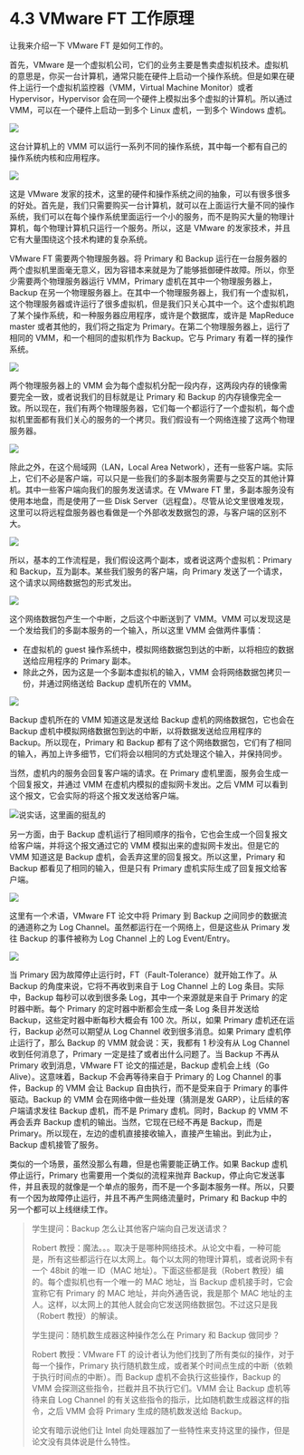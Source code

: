 # 4.3 VMware FT 工作原理

让我来介绍一下 VMware FT 是如何工作的。

首先，VMware 是一个虚拟机公司，它们的业务主要是售卖虚拟机技术。虚拟机的意思是，你买一台计算机，通常只能在硬件上启动一个操作系统。但是如果在硬件上运行一个虚拟机监控器（VMM，Virtual Machine Monitor）或者 Hypervisor，Hypervisor 会在同一个硬件上模拟出多个虚拟的计算机。所以通过 VMM，可以在一个硬件上启动一到多个 Linux 虚机，一到多个 Windows 虚机。

![](<../assets/image (262).png>)

这台计算机上的 VMM 可以运行一系列不同的操作系统，其中每一个都有自己的操作系统内核和应用程序。

![](<../assets/image (265).png>)

这是 VMware 发家的技术，这里的硬件和操作系统之间的抽象，可以有很多很多的好处。首先是，我们只需要购买一台计算机，就可以在上面运行大量不同的操作系统，我们可以在每个操作系统里面运行一个小的服务，而不是购买大量的物理计算机，每个物理计算机只运行一个服务。所以，这是 VMware 的发家技术，并且它有大量围绕这个技术构建的复杂系统。

VMware FT 需要两个物理服务器。将 Primary 和 Backup 运行在一台服务器的两个虚拟机里面毫无意义，因为容错本来就是为了能够抵御硬件故障。所以，你至少需要两个物理服务器运行 VMM，Primary 虚机在其中一个物理服务器上，Backup 在另一个物理服务器上。在其中一个物理服务器上，我们有一个虚拟机，这个物理服务器或许运行了很多虚拟机，但是我们只关心其中一个。这个虚拟机跑了某个操作系统，和一种服务器应用程序，或许是个数据库，或许是 MapReduce master 或者其他的，我们将之指定为 Primary。在第二个物理服务器上，运行了相同的 VMM，和一个相同的虚拟机作为 Backup。它与 Primary 有着一样的操作系统。

![](<../assets/image (266).png>)

两个物理服务器上的 VMM 会为每个虚拟机分配一段内存，这两段内存的镜像需要完全一致，或者说我们的目标就是让 Primary 和 Backup 的内存镜像完全一致。所以现在，我们有两个物理服务器，它们每一个都运行了一个虚拟机，每个虚拟机里面都有我们关心的服务的一个拷贝。我们假设有一个网络连接了这两个物理服务器。

![](<../assets/image (267).png>)

除此之外，在这个局域网（LAN，Local Area Network），还有一些客户端。实际上，它们不必是客户端，可以只是一些我们的多副本服务需要与之交互的其他计算机。其中一些客户端向我们的服务发送请求。在 VMware FT 里，多副本服务没有使用本地盘，而是使用了一些 Disk Server（远程盘）。尽管从论文里很难发现，这里可以将远程盘服务器也看做是一个外部收发数据包的源，与客户端的区别不大。

![](<../assets/image (268).png>)

所以，基本的工作流程是，我们假设这两个副本，或者说这两个虚拟机：Primary 和 Backup，互为副本。某些我们服务的客户端，向 Primary 发送了一个请求，这个请求以网络数据包的形式发出。

![](<../assets/image (269).png>)

这个网络数据包产生一个中断，之后这个中断送到了 VMM。VMM 可以发现这是一个发给我们的多副本服务的一个输入，所以这里 VMM 会做两件事情：

- 在虚拟机的 guest 操作系统中，模拟网络数据包到达的中断，以将相应的数据送给应用程序的 Primary 副本。
- 除此之外，因为这是一个多副本虚拟机的输入，VMM 会将网络数据包拷贝一份，并通过网络送给 Backup 虚机所在的 VMM。

![](<../assets/image (270).png>)

Backup 虚机所在的 VMM 知道这是发送给 Backup 虚机的网络数据包，它也会在 Backup 虚机中模拟网络数据包到达的中断，以将数据发送给应用程序的 Backup。所以现在，Primary 和 Backup 都有了这个网络数据包，它们有了相同的输入，再加上许多细节，它们将会以相同的方式处理这个输入，并保持同步。

当然，虚机内的服务会回复客户端的请求。在 Primary 虚机里面，服务会生成一个回复报文，并通过 VMM 在虚机内模拟的虚拟网卡发出。之后 VMM 可以看到这个报文，它会实际的将这个报文发送给客户端。

![说实话，这里画的挺乱的](<../assets/image (271).png>)

另一方面，由于 Backup 虚机运行了相同顺序的指令，它也会生成一个回复报文给客户端，并将这个报文通过它的 VMM 模拟出来的虚拟网卡发出。但是它的 VMM 知道这是 Backup 虚机，会丢弃这里的回复报文。所以这里，Primary 和 Backup 都看见了相同的输入，但是只有 Primary 虚机实际生成了回复报文给客户端。

![](<../assets/image (272).png>)

这里有一个术语，VMware FT 论文中将 Primary 到 Backup 之间同步的数据流的通道称之为 Log Channel。虽然都运行在一个网络上，但是这些从 Primary 发往 Backup 的事件被称为 Log Channel 上的 Log Event/Entry。

![](<../assets/image (273).png>)

当 Primary 因为故障停止运行时，FT（Fault-Tolerance）就开始工作了。从 Backup 的角度来说，它将不再收到来自于 Log Channel 上的 Log 条目。实际中，Backup 每秒可以收到很多条 Log，其中一个来源就是来自于 Primary 的定时器中断。每个 Primary 的定时器中断都会生成一条 Log 条目并发送给 Backup，这些定时器中断每秒大概会有 100 次。所以，如果 Primary 虚机还在运行，Backup 必然可以期望从 Log Channel 收到很多消息。如果 Primary 虚机停止运行了，那么 Backup 的 VMM 就会说：天，我都有 1 秒没有从 Log Channel 收到任何消息了，Primary 一定是挂了或者出什么问题了。当 Backup 不再从 Primary 收到消息，VMware FT 论文的描述是，Backup 虚机会上线（Go Alive）。这意味着，Backup 不会再等待来自于 Primary 的 Log Channel 的事件，Backup 的 VMM 会让 Backup 自由执行，而不是受来自于 Primary 的事件驱动。Backup 的 VMM 会在网络中做一些处理（猜测是发 GARP），让后续的客户端请求发往 Backup 虚机，而不是 Primary 虚机。同时，Backup 的 VMM 不再会丢弃 Backup 虚机的输出。当然，它现在已经不再是 Backup，而是 Primary。所以现在，左边的虚机直接接收输入，直接产生输出。到此为止，Backup 虚机接管了服务。

类似的一个场景，虽然没那么有趣，但是也需要能正确工作。如果 Backup 虚机停止运行，Primary 也需要用一个类似的流程来抛弃 Backup，停止向它发送事件，并且表现的就像是一个单点的服务，而不是一个多副本服务一样。所以，只要有一个因为故障停止运行，并且不再产生网络流量时，Primary 和 Backup 中的另一个都可以上线继续工作。

> 学生提问：Backup 怎么让其他客户端向自己发送请求？
>
> Robert 教授：魔法。。。取决于是哪种网络技术。从论文中看，一种可能是，所有这些都运行在以太网上。每个以太网的物理计算机，或者说网卡有一个 48bit 的唯一 ID（MAC 地址）。下面这些都是我（Robert 教授）编的。每个虚拟机也有一个唯一的 MAC 地址，当 Backup 虚机接手时，它会宣称它有 Primary 的 MAC 地址，并向外通告说，我是那个 MAC 地址的主人。这样，以太网上的其他人就会向它发送网络数据包。不过这只是我（Robert 教授）的解读。
>
> 学生提问：随机数生成器这种操作怎么在 Primary 和 Backup 做同步？
>
> Robert 教授：VMware FT 的设计者认为他们找到了所有类似的操作，对于每一个操作，Primary 执行随机数生成，或者某个时间点生成的中断（依赖于执行时间点的中断）。而 Backup 虚机不会执行这些操作，Backup 的 VMM 会探测这些指令，拦截并且不执行它们。VMM 会让 Backup 虚机等待来自 Log Channel 的有关这些指令的指示，比如随机数生成器这样的指令，之后 VMM 会将 Primary 生成的随机数发送给 Backup。
>
> 论文有暗示说他们让 Intel 向处理器加了一些特性来支持这里的操作，但是论文没有具体说是什么特性。
